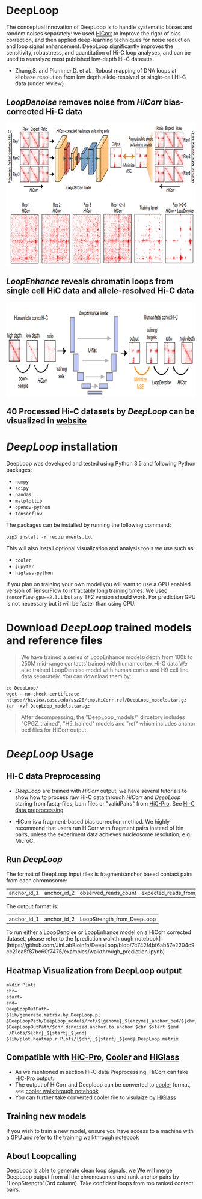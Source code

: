 # DeepLoop
The conceptual innovation of DeepLoop is to handle systematic biases and random noises separately: we used [HiCorr](https://github.com/JinLabBioinfo/HiCorr) to improve the rigor of bias correction, and then applied deep-learning techniques for noise reduction and loop signal enhancement. DeepLoop significantly improves the sensitivity, robustness, and quantitation of Hi-C loop analyses, and can be used to reanalyze most published low-depth Hi-C datasets. 
* Zhang,S. and Plummer,D. et al._ Robust mapping of DNA loops at kilobase resolution from low depth allele-resolved or single-cell Hi-C data (under review)
## *LoopDenoise* removes noise from *HiCorr* bias-corrected Hi-C data
<p align="center">
<img align="center" src="https://github.com/JinLabBioinfo/DeepLoop/blob/master/images/LoopDenoise.PNG" width="900" height="380">
</p>

## *LoopEnhance* reveals chromatin loops from single cell HiC data and allele-resolved Hi-C data
<p align="center">
<img align="center" src="https://github.com/JinLabBioinfo/DeepLoop/blob/master/images/LoopEnhance.PNG" width="1000" height="250">
</p>


## 40 Processed Hi-C datasets by *DeepLoop* can be visualized in [website](https://hiview.case.edu/test/DeepLoop/)


# *DeepLoop* installation

DeepLoop was developed and tested using Python 3.5 and following Python packages:

* `numpy`
* `scipy`
* `pandas`
* `matplotlib`
* `opencv-python`
* `tensorflow`

The packages can be installed by running the following command:

`pip3 install -r requirements.txt`

This will also install optional visualization and analysis tools we use such as:

* `cooler`
* `jupyter`
* `higlass-python`

If you plan on training your own model you will want to use a GPU enabled version of TensorFlow to intractably long training times.  We used `tensorflow-gpu==2.3.1` but any TF2 version should work.  For prediction GPU is not necessary but it will be faster than using CPU.

# Download *DeepLoop* trained models and reference files
>We have trained a series of LoopEnhance models(depth from 100k to 250M mid-range contacts)trained with human cortex Hi-C data
>We also trained LoopDenoise model with human cortex and H9 cell line data separately. 
You can download them by:
```
cd DeepLoop/
wget --no-check-certificate https://hiview.case.edu/ssz20/tmp.HiCorr.ref/DeepLoop_models.tar.gz
tar -xvf DeepLoop_models.tar.gz
```
> After decompressing, the "DeepLoop_models/" dircetory includes "CPGZ_trained", "H9_trained" models and "ref" which includes anchor bed files for HiCorr output.
# *DeepLoop* Usage

## Hi-C data Preprocessing
- *DeepLoop* are trained with *HiCorr* output, we have several tutorials to show how to process raw Hi-C data through *HiCorr* and *DeepLoop* staring from fastq-files, bam files or "validPairs" from [HiC-Pro](https://github.com/nservant/HiC-Pro). 
See [Hi-C data preprocessing](https://github.com/shanshan950/Hi-C-data-preprocess)

- HiCorr is a fragment-based bias correction method. We highly recommend that users run HiCorr with fragment pairs instead of bin pairs, unless the experiment data achieves nucleosome resolution, e.g. MicroC. 

## Run *DeepLoop*
The format of DeepLoop input files is fragment/anchor based contact pairs from each chromosome:
<table><tr><td>anchor_id_1</td> <td>anchor_id_2</td> <td>observed_reads_count</td> <td>expected_reads_from_HiCorr</td></tr>  </table>
The output format is:
<table><tr><td>anchor_id_1</td> <td>anchor_id_2</td> <td>LoopStrength_from_DeepLoop</td></tr>  </table>
To run either a LoopDenoise or LoopEnhance model on a HiCorr corrected dataset, please refer to the [prediction walkthrough notebook](https://github.com/JinLabBioinfo/DeepLoop/blob/7c742f4bf6ab57e2204c9cc21ea5f87bc60f7475/examples/walkthrough_prediction.ipynb)

## Heatmap Visualization from DeepLoop output
```
mkdir Plots
chr=
start=
end=
DeepLoopOutPath=
$lib/generate.matrix.by.DeepLoop.pl $DeepLoopPath/DeepLoop_models/ref/${genome}_${enzyme}_anchor_bed/${chr}.bed $DeepLoopOutPath/$chr.denoised.anchor.to.anchor $chr $start $end ./Plots/${chr}_${start}_${end}
$lib/plot.heatmap.r Plots/{$chr}_${start}_${end}.DeepLoop.matrix

```
## Compatible with [HiC-Pro](https://github.com/nservant/HiC-Pro), [Cooler](https://github.com/open2c/cooler) and [HiGlass](http://higlass.io/)
- As we mentioned in section Hi-C data Preprocessing, HiCorr can take [HiC-Pro](https://github.com/nservant/HiC-Pro) output. 
- The output of HiCorr and Deeploop can be converted to [cooler](https://github.com/open2c/cooler) format, see [cooler walkthrough notebook](https://github.com/JinLabBioinfo/DeepLoop/blob/7c742f4bf6ab57e2204c9cc21ea5f87bc60f7475/examples/walkthrough_cooler.ipynb)
- You can further take converted cooler file to visulaize by  [HiGlass](http://higlass.io/)

## Training new models

If you wish to train a new model, ensure you have access to a machine with a GPU and refer to the [training walkthrough notebook](https://github.com/JinLabBioinfo/DeepLoop/blob/7c742f4bf6ab57e2204c9cc21ea5f87bc60f7475/examples/walkthrough_training.ipynb)

## About Loopcalling
DeepLoop is able to generate clean loop signals, we We will merge DeepLoop output from all the chromosomes and rank anchor pairs by "LoopStrength"(3rd column). Take confident loops from top ranked contact pairs.
